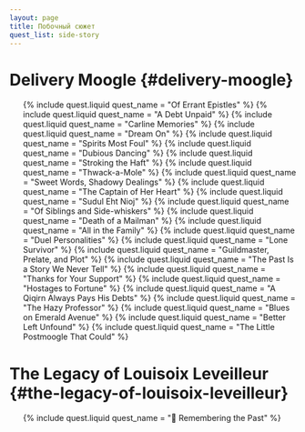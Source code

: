 ```yaml
---
layout: page
title: Побочный сюжет
quest_list: side-story
---
```


# Delivery Moogle {#delivery-moogle}

<ul markdown="0">
	{% include quest.liquid quest_name = "Of Errant Epistles" %}
	{% include quest.liquid quest_name = "A Debt Unpaid" %}
	{% include quest.liquid quest_name = "Carline Memories" %}
	{% include quest.liquid quest_name = "Dream On" %}
	{% include quest.liquid quest_name = "Spirits Most Foul" %}
	{% include quest.liquid quest_name = "Dubious Dancing" %}
	{% include quest.liquid quest_name = "Stroking the Haft" %}
	{% include quest.liquid quest_name = "Thwack-a-Mole" %}
	{% include quest.liquid quest_name = "Sweet Words, Shadowy Dealings" %}
	{% include quest.liquid quest_name = "The Captain of Her Heart" %}
	{% include quest.liquid quest_name = "Sudul Eht Nioj" %}
	{% include quest.liquid quest_name = "Of Siblings and Side-whiskers" %}
	{% include quest.liquid quest_name = "Death of a Mailman" %}
	{% include quest.liquid quest_name = "All in the Family" %}
	{% include quest.liquid quest_name = "Duel Personalities" %}
	{% include quest.liquid quest_name = "Lone Survivor" %}
	{% include quest.liquid quest_name = "Guildmaster, Prelate, and Plot" %}
	{% include quest.liquid quest_name = "The Past Is a Story We Never Tell" %}
	{% include quest.liquid quest_name = "Thanks for Your Support" %}
	{% include quest.liquid quest_name = "Hostages to Fortune" %}
	{% include quest.liquid quest_name = "A Qiqirn Always Pays His Debts" %}
	{% include quest.liquid quest_name = "The Hazy Professor" %}
	{% include quest.liquid quest_name = "Blues on Emerald Avenue" %}
	{% include quest.liquid quest_name = "Better Left Unfound" %}
	{% include quest.liquid quest_name = "The Little Postmoogle That Could" %}
</ul>

# The Legacy of Louisoix Leveilleur {#the-legacy-of-louisoix-leveilleur}

<ul markdown="0">
	{% include quest.liquid quest_name = " Remembering the Past" %}
</ul>